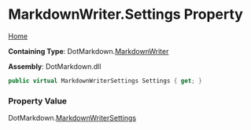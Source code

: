 # MarkdownWriter\.Settings Property

[Home](../../../README.md)

**Containing Type**: DotMarkdown\.[MarkdownWriter](../README.md)

**Assembly**: DotMarkdown\.dll

```csharp
public virtual MarkdownWriterSettings Settings { get; }
```

### Property Value

DotMarkdown\.[MarkdownWriterSettings](../../MarkdownWriterSettings/README.md)

